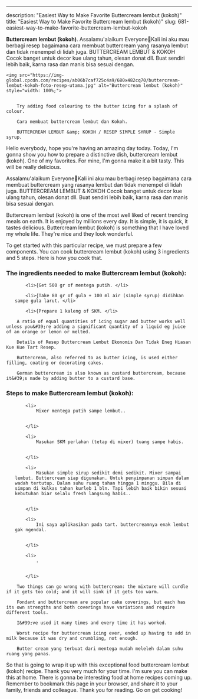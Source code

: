 ---
description: "Easiest Way to Make Favorite Buttercream lembut (kokoh)"
title: "Easiest Way to Make Favorite Buttercream lembut (kokoh)"
slug: 681-easiest-way-to-make-favorite-buttercream-lembut-kokoh

<p>
	<strong>Buttercream lembut (kokoh)</strong>. 
	Assalamu&#39;alaikum Everyone🤗Kali ini aku mau berbagi resep bagaimana cara membuat buttercream yang rasanya lembut dan tidak menempel di lidah juga. BUTTERCREAM LEMBUT &amp; KOKOH Cocok banget untuk decor kue ulang tahun, olesan donat dll. Buat sendiri lebih baik, karna rasa dan manis bisa sesuai dengan.
</p>
<p>
	
	<img src="https://img-global.cpcdn.com/recipes/ab06b7caf725c4a9/680x482cq70/buttercream-lembut-kokoh-foto-resep-utama.jpg" alt="Buttercream lembut (kokoh)" style="width: 100%;">
	
	
		Try adding food colouring to the butter icing for a splash of colour.
	
		Cara membuat buttercream lembut dan Kokoh.
	
		BUTTERCREAM LEMBUT &amp; KOKOH / RESEP SIMPLE SYRUP - Simple syrup.
	
</p>
<p>
	Hello everybody, hope you're having an amazing day today. Today, I'm gonna show you how to prepare a distinctive dish, buttercream lembut (kokoh). One of my favorites. For mine, I'm gonna make it a bit tasty. This will be really delicious.
</p>
	
<p>
	Assalamu&#39;alaikum Everyone🤗Kali ini aku mau berbagi resep bagaimana cara membuat buttercream yang rasanya lembut dan tidak menempel di lidah juga. BUTTERCREAM LEMBUT &amp; KOKOH Cocok banget untuk decor kue ulang tahun, olesan donat dll. Buat sendiri lebih baik, karna rasa dan manis bisa sesuai dengan.
</p>
<p>
	Buttercream lembut (kokoh) is one of the most well liked of recent trending meals on earth. It is enjoyed by millions every day. It is simple, it is quick, it tastes delicious. Buttercream lembut (kokoh) is something that I have loved my whole life. They're nice and they look wonderful.
</p>

<p>
To get started with this particular recipe, we must prepare a few components. You can cook buttercream lembut (kokoh) using 3 ingredients and 5 steps. Here is how you cook that.
</p>

<h3>The ingredients needed to make Buttercream lembut (kokoh):</h3>

<ol>
	
		<li>{Get 500 gr of mentega putih. </li>
	
		<li>{Take 80 gr of gula + 100 ml air (simple syrup) didihkan sampe gula larut. </li>
	
		<li>{Prepare 1 kaleng of SKM. </li>
	
</ol>
<p>
	
		A ratio of equal quantities of icing sugar and butter works well unless you&#39;re adding a significant quantity of a liquid eg juice of an orange or lemon or melted.
	
		Details of Resep Buttercream Lembut Ekonomis Dan Tidak Eneg Hiasan Kue Kue Tart Resep.
	
		Buttercream, also referred to as butter icing, is used either filling, coating or decorating cakes.
	
		German buttercream is also known as custard buttercream, because it&#39;s made by adding butter to a custard base.
	
</p>

<h3>Steps to make Buttercream lembut (kokoh):</h3>

<ol>
	
		<li>
			Mixer mentega putih sampe lembut..
			
			
		</li>
	
		<li>
			Masukan SKM perlahan (tetap di mixer) tuang sampe habis.
			
			
		</li>
	
		<li>
			Masukan simple sirup sedikit demi sedikit. Mixer sampai lembut. Buttercream siap digunakan. Untuk penyimpanan simpan dalam wadah tertutup. Dalam suhu ruang tahan hingga 1 minggu. Bila di simpan di kulkas tahan kurleb 1 bln. Tapi lebih baik bikin sesuai kebutuhan biar selalu fresh langsung habis..
			
			
		</li>
	
		<li>
			Ini saya aplikasikan pada tart. buttercreamnya enak lembut gak ngendal.
			
			
		</li>
	
		<li>
			.
			
			
		</li>
	
</ol>

<p>
	
		Two things can go wrong with buttercream: the mixture will curdle if it gets too cold; and it will sink if it gets too warm.
	
		Fondant and buttercream are popular cake coverings, but each has its own strengths and both coverings have variations and require different tools.
	
		I&#39;ve used it many times and every time it has worked.
	
		Worst recipe for buttercream icing ever, ended up having to add in milk because it was dry and crumbling, not enough.
	
		Butter cream yang terbuat dari mentega mudah meleleh dalam suhu ruang yang panas.
	
</p>

<p>
	So that is going to wrap it up with this exceptional food buttercream lembut (kokoh) recipe. Thank you very much for your time. I'm sure you can make this at home. There is gonna be interesting food at home recipes coming up. Remember to bookmark this page in your browser, and share it to your family, friends and colleague. Thank you for reading. Go on get cooking!
</p>
